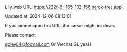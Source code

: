 Lily_web URL: https://222f-61-165-102-156.ngrok-free.app

Updated at: 2024-12-06 08:13:01

If you cannot open this URL, the server might be down.

Please contact: 

goley04@foxmail.com Or Wechat:GL_yeaH
